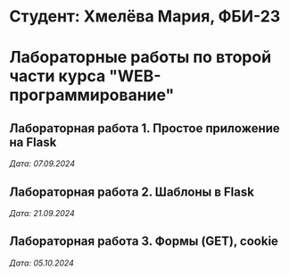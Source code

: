 # Студент: Хмелёва Мария, ФБИ-23

# Лабораторные работы по второй части курса "WEB-программирование"

## Лабораторная работа 1. Простое приложение на Flask

*Дата: 07.09.2024*

## Лабораторная работа 2. Шаблоны в Flask

*Дата: 21.09.2024*

## Лабораторная работа 3. Формы (GET), cookie

*Дата: 05.10.2024*